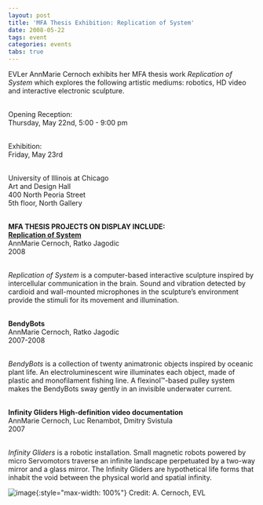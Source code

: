 ```yaml
---
layout: post
title: 'MFA Thesis Exhibition: Replication of System'
date: 2008-05-22
tags: event
categories: events
tabs: true
---
```


EVLer AnnMarie Cernoch exhibits her MFA thesis work <em>Replication of System</em> which explores the following artistic mediums: robotics, HD video and interactive electronic sculpture.<br><br>

Opening Reception:<br>
Thursday, May 22nd, 5:00 - 9:00 pm<br><br>

Exhibition:<br>
Friday, May 23rd<br><br>

University of Illinois at Chicago<br>
Art and Design Hall<br>
400 North Peoria Street<br>
5th floor, North Gallery<br><br>

<strong>MFA THESIS PROJECTS ON DISPLAY INCLUDE:</strong><br>
<strong><a href="http://www.evl.uic.edu/core.php?mod=4&amp;type=2&amp;indi=380">Replication of System</a></strong><br>
AnnMarie Cernoch, Ratko Jagodic<br>
2008<br><br>

<em>Replication of System</em> is a computer-based interactive sculpture inspired by intercellular communication in the brain. Sound and vibration detected by cardioid and wall-mounted microphones in the sculpture&rsquo;s environment provide the stimuli for its movement and illumination.<br><br>

<strong>BendyBots</strong><br>
AnnMarie Cernoch, Ratko Jagodic<br>
2007-2008<br><br>

<em>BendyBots</em> is a collection of twenty animatronic objects inspired by oceanic plant life. An electroluminescent wire illuminates each object, made of plastic and monofilament fishing line. A flexinol&trade;-based pulley system makes the BendyBots sway gently in an invisible underwater current.<br><br>

<strong>Infinity Gliders High-definition video documentation</strong><br>
AnnMarie Cernoch, Luc Renambot, Dmitry Svistula<br>
2007<br><br>

<em>Infinity Gliders</em> is a robotic installation. Small magnetic robots powered by micro Servomotors traverse an infinite landscape perpetuated by a two-way mirror and a glass mirror. The Infinity Gliders are hypothetical life forms that inhabit the void between the physical world and spatial infinity.

![image](https://www.evl.uic.edu/output/originals/cernochmfathesis_postcard.jpg-srcw.jpg){:style="max-width: 100%"}
Credit: A. Cernoch, EVL

